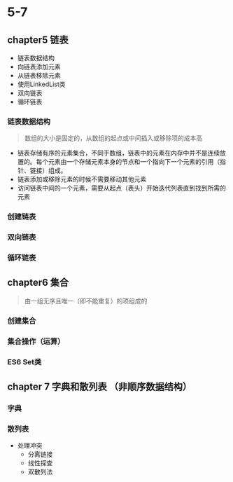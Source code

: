 # 5-7

## chapter5 链表

- 链表数据结构
- 向链表添加元素
- 从链表移除元素
- 使用LinkedList类
- 双向链表
- 循环链表

### 链表数据结构

> 数组的大小是固定的，从数组的起点或中间插入或移除项的成本高

- 链表存储有序的元素集合，不同于数组，链表中的元素在内存中并不是连续放置的。每个元素由一个存储元素本身的节点和一个指向下一个元素的引用（指针、链接）组成。
- 链表添加或移除元素的时候不需要移动其他元素
- 访问链表中间的一个元素，需要从起点（表头）开始迭代列表直到找到所需的元素

### 创建链表

### 双向链表

### 循环链表

## chapter6 集合

> 由一组无序且唯一（即不能重复）的项组成的

### 创建集合

### 集合操作（运算）

### ES6 Set类

## chapter 7 字典和散列表 （非顺序数据结构）

### 字典

### 散列表

- 处理冲突
  - 分离链接
  - 线性探查
  - 双散列法
